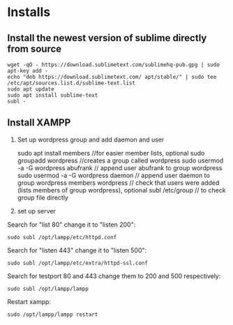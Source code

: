 # Installs

## Install the newest version of sublime directly from source

	wget -qO - https://download.sublimetext.com/sublimehq-pub.gpg | sudo apt-key add -
	echo "deb https://download.sublimetext.com/ apt/stable/" | sudo tee /etc/apt/sources.list.d/sublime-text.list
	sudo apt update
	sudo apt install sublime-text
	subl -

## Install XAMPP

1. Set up wordpress group and add daemon and user

	sudo apt install members //for easier member lists, optional
	sudo groupadd wordpress //creates a group called wordpress
	sudo usermod -a -G wordpress abufrank // append user abufrank to group wordpress
	sudo usermod -a -G wordpress daemon  // append user daemon to group wordpress
	members wordpress // check that users were added (lists members of group wordpress), optional
	subl /etc/group // to check group file directly

2. set up server

Search for "list 80" change it to "listen 200":

	sudo subl /opt/lampp/etc/httpd.conf

Search for "listen 443" change it to "listen 500":

	sudo subl /opt/lampp/etc/extra/httpd-ssl.conf

Search for testport 80 and 443 change them to 200 and 500 respectively:
	
	sudo subl /opt/lampp/lampp

Restart xampp:
	
	sudo /opt/lampp/lampp restart
